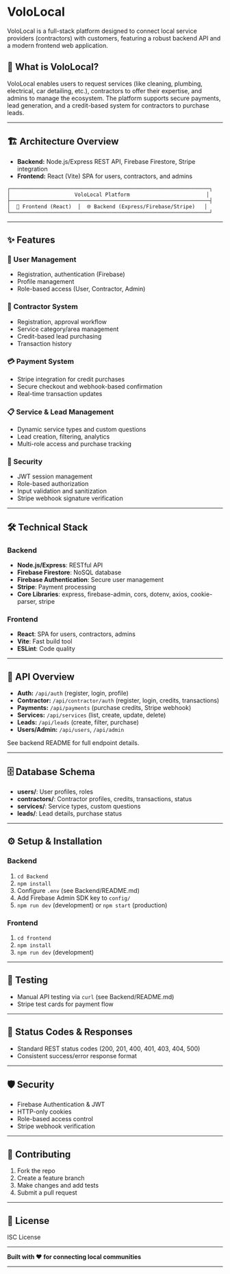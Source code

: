 # VoloLocal

VoloLocal is a full-stack platform designed to connect local service providers (contractors) with customers, featuring a robust backend API and a modern frontend web application.

## 🚀 What is VoloLocal?

VoloLocal enables users to request services (like cleaning, plumbing, electrical, car detailing, etc.), contractors to offer their expertise, and admins to manage the ecosystem. The platform supports secure payments, lead generation, and a credit-based system for contractors to purchase leads.

---

## 🏗️ Architecture Overview

- **Backend:** Node.js/Express REST API, Firebase Firestore, Stripe integration
- **Frontend:** React (Vite) SPA for users, contractors, and admins

```
┌─────────────────────────────────────────────────────────────────┐
│                     VoloLocal Platform                         │
├─────────────────────────────────────────────────────────────────┤
│  📱 Frontend (React)  │  🌐 Backend (Express/Firebase/Stripe)   │
└─────────────────────────────────────────────────────────────────┘
```

---

## ✨ Features

### 👥 User Management
- Registration, authentication (Firebase)
- Profile management
- Role-based access (User, Contractor, Admin)

### 👷 Contractor System
- Registration, approval workflow
- Service category/area management
- Credit-based lead purchasing
- Transaction history

### 💳 Payment System
- Stripe integration for credit purchases
- Secure checkout and webhook-based confirmation
- Real-time transaction updates

### 📋 Service & Lead Management
- Dynamic service types and custom questions
- Lead creation, filtering, analytics
- Multi-role access and purchase tracking

### 🔐 Security
- JWT session management
- Role-based authorization
- Input validation and sanitization
- Stripe webhook signature verification

---

## 🛠️ Technical Stack

### Backend
- **Node.js/Express**: RESTful API
- **Firebase Firestore**: NoSQL database
- **Firebase Authentication**: Secure user management
- **Stripe**: Payment processing
- **Core Libraries**: express, firebase-admin, cors, dotenv, axios, cookie-parser, stripe

### Frontend
- **React**: SPA for users, contractors, admins
- **Vite**: Fast build tool
- **ESLint**: Code quality

---

## 📡 API Overview

- **Auth:** `/api/auth` (register, login, profile)
- **Contractor:** `/api/contractor/auth` (register, login, credits, transactions)
- **Payments:** `/api/payments` (purchase credits, Stripe webhook)
- **Services:** `/api/services` (list, create, update, delete)
- **Leads:** `/api/leads` (create, filter, purchase)
- **Users/Admin:** `/api/users`, `/api/admin`

See backend README for full endpoint details.

---

## 🗄️ Database Schema

- **users/**: User profiles, roles
- **contractors/**: Contractor profiles, credits, transactions, status
- **services/**: Service types, custom questions
- **leads/**: Lead details, purchase status

---

## ⚙️ Setup & Installation

### Backend

1. `cd Backend`
2. `npm install`
3. Configure `.env` (see Backend/README.md)
4. Add Firebase Admin SDK key to `config/`
5. `npm run dev` (development) or `npm start` (production)

### Frontend

1. `cd frontend`
2. `npm install`
3. `npm run dev` (development)

---

## 🧪 Testing

- Manual API testing via `curl` (see Backend/README.md)
- Stripe test cards for payment flow

---

## 🚦 Status Codes & Responses

- Standard REST status codes (200, 201, 400, 401, 403, 404, 500)
- Consistent success/error response format

---

## 🛡️ Security

- Firebase Authentication & JWT
- HTTP-only cookies
- Role-based access control
- Stripe webhook verification

---

## 🤝 Contributing

1. Fork the repo
2. Create a feature branch
3. Make changes and add tests
4. Submit a pull request

---

## 📝 License

ISC License

---

**Built with ❤️ for connecting local communities**

---
